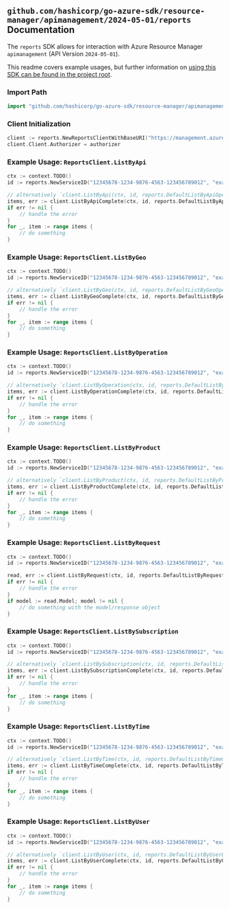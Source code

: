 
## `github.com/hashicorp/go-azure-sdk/resource-manager/apimanagement/2024-05-01/reports` Documentation

The `reports` SDK allows for interaction with Azure Resource Manager `apimanagement` (API Version `2024-05-01`).

This readme covers example usages, but further information on [using this SDK can be found in the project root](https://github.com/hashicorp/go-azure-sdk/tree/main/docs).

### Import Path

```go
import "github.com/hashicorp/go-azure-sdk/resource-manager/apimanagement/2024-05-01/reports"
```


### Client Initialization

```go
client := reports.NewReportsClientWithBaseURI("https://management.azure.com")
client.Client.Authorizer = authorizer
```


### Example Usage: `ReportsClient.ListByApi`

```go
ctx := context.TODO()
id := reports.NewServiceID("12345678-1234-9876-4563-123456789012", "example-resource-group", "serviceValue")

// alternatively `client.ListByApi(ctx, id, reports.DefaultListByApiOperationOptions())` can be used to do batched pagination
items, err := client.ListByApiComplete(ctx, id, reports.DefaultListByApiOperationOptions())
if err != nil {
	// handle the error
}
for _, item := range items {
	// do something
}
```


### Example Usage: `ReportsClient.ListByGeo`

```go
ctx := context.TODO()
id := reports.NewServiceID("12345678-1234-9876-4563-123456789012", "example-resource-group", "serviceValue")

// alternatively `client.ListByGeo(ctx, id, reports.DefaultListByGeoOperationOptions())` can be used to do batched pagination
items, err := client.ListByGeoComplete(ctx, id, reports.DefaultListByGeoOperationOptions())
if err != nil {
	// handle the error
}
for _, item := range items {
	// do something
}
```


### Example Usage: `ReportsClient.ListByOperation`

```go
ctx := context.TODO()
id := reports.NewServiceID("12345678-1234-9876-4563-123456789012", "example-resource-group", "serviceValue")

// alternatively `client.ListByOperation(ctx, id, reports.DefaultListByOperationOperationOptions())` can be used to do batched pagination
items, err := client.ListByOperationComplete(ctx, id, reports.DefaultListByOperationOperationOptions())
if err != nil {
	// handle the error
}
for _, item := range items {
	// do something
}
```


### Example Usage: `ReportsClient.ListByProduct`

```go
ctx := context.TODO()
id := reports.NewServiceID("12345678-1234-9876-4563-123456789012", "example-resource-group", "serviceValue")

// alternatively `client.ListByProduct(ctx, id, reports.DefaultListByProductOperationOptions())` can be used to do batched pagination
items, err := client.ListByProductComplete(ctx, id, reports.DefaultListByProductOperationOptions())
if err != nil {
	// handle the error
}
for _, item := range items {
	// do something
}
```


### Example Usage: `ReportsClient.ListByRequest`

```go
ctx := context.TODO()
id := reports.NewServiceID("12345678-1234-9876-4563-123456789012", "example-resource-group", "serviceValue")

read, err := client.ListByRequest(ctx, id, reports.DefaultListByRequestOperationOptions())
if err != nil {
	// handle the error
}
if model := read.Model; model != nil {
	// do something with the model/response object
}
```


### Example Usage: `ReportsClient.ListBySubscription`

```go
ctx := context.TODO()
id := reports.NewServiceID("12345678-1234-9876-4563-123456789012", "example-resource-group", "serviceValue")

// alternatively `client.ListBySubscription(ctx, id, reports.DefaultListBySubscriptionOperationOptions())` can be used to do batched pagination
items, err := client.ListBySubscriptionComplete(ctx, id, reports.DefaultListBySubscriptionOperationOptions())
if err != nil {
	// handle the error
}
for _, item := range items {
	// do something
}
```


### Example Usage: `ReportsClient.ListByTime`

```go
ctx := context.TODO()
id := reports.NewServiceID("12345678-1234-9876-4563-123456789012", "example-resource-group", "serviceValue")

// alternatively `client.ListByTime(ctx, id, reports.DefaultListByTimeOperationOptions())` can be used to do batched pagination
items, err := client.ListByTimeComplete(ctx, id, reports.DefaultListByTimeOperationOptions())
if err != nil {
	// handle the error
}
for _, item := range items {
	// do something
}
```


### Example Usage: `ReportsClient.ListByUser`

```go
ctx := context.TODO()
id := reports.NewServiceID("12345678-1234-9876-4563-123456789012", "example-resource-group", "serviceValue")

// alternatively `client.ListByUser(ctx, id, reports.DefaultListByUserOperationOptions())` can be used to do batched pagination
items, err := client.ListByUserComplete(ctx, id, reports.DefaultListByUserOperationOptions())
if err != nil {
	// handle the error
}
for _, item := range items {
	// do something
}
```
